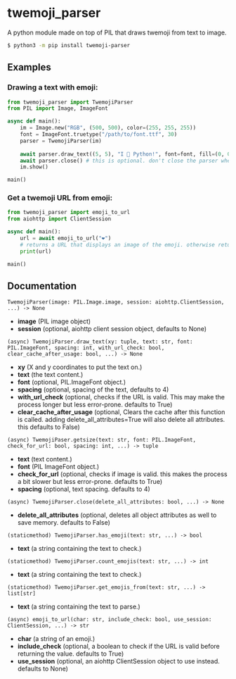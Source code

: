 # twemoji_parser
A python module made on top of PIL that draws twemoji from text to image.<br>
```sh
$ python3 -m pip install twemoji-parser
```

## Examples
### Drawing a text with emoji:
```py
from twemoji_parser import TwemojiParser
from PIL import Image, ImageFont

async def main():
    im = Image.new("RGB", (500, 500), color=(255, 255, 255))
    font = ImageFont.truetype("/path/to/font.ttf", 30)
    parser = TwemojiParser(im)
    
    await parser.draw_text((5, 5), "I 💖 Python!", font=font, fill=(0, 0, 0))
    await parser.close() # this is optional. don't close the parser when you are not finished.
    im.show()

main()
```
### Get a twemoji URL from emoji:
```py
from twemoji_parser import emoji_to_url
from aiohttp import ClientSession

async def main():
    url = await emoji_to_url("❤️")
	# returns a URL that displays an image of the emoji. otherwise returns the same text.
    print(url)

main()
```

## Documentation

`TwemojiParser(image: PIL.Image.image, session: aiohttp.ClientSession, ...) -> None`<br>
<ul>
<li><b>image</b> (PIL image object)</li>
<li><b>session</b> (optional, aiohttp client session object, defaults to None)</li>
</ul>

`(async) TwemojiParser.draw_text(xy: tuple, text: str, font: PIL.ImageFont, spacing: int, with_url_check: bool, clear_cache_after_usage: bool, ...) -> None`<br>
<ul>
<li><b>xy</b> (X and y coordinates to put the text on.)</li>
<li><b>text</b> (the text content.)</li>
<li><b>font</b> (optional, PIL.ImageFont object.)</li>
<li><b>spacing</b> (optional, spacing of the text, defaults to 4)</li>
<li><b>with_url_check</b> (optional, checks if the URL is valid. This may make the process longer but less error-prone. defaults to True)</li>
<li><b>clear_cache_after_usage</b> (optional, Clears the cache after this function is called. adding delete_all_attributes=True will also delete all attributes. this defaults to False)</li>
</ul>

`(async) TwemojiPaser.getsize(text: str, font: PIL.ImageFont, check_for_url: bool, spacing: int, ...) -> tuple`<br>
<ul>
<li><b>text</b> (text content.)</li>
<li><b>font</b> (PIL ImageFont object.)</li>
<li><b>check_for_url</b> (optional, checks if image is valid. this makes the process a bit slower but less error-prone. defaults to True)</li>
<li><b>spacing</b> (optional, text spacing. defaults to 4)</li>
</ul>

`(async) TwemojiParser.close(delete_all_attributes: bool, ...) -> None`<br>
<ul><li><b>delete_all_attributes</b> (optional, deletes all object attributes as well to save memory. defaults to False)</li></ul>

`(staticmethod) TwemojiParser.has_emoji(text: str, ...) -> bool`<br>
<ul><li><b>text</b> (a string containing the text to check.)</li></ul>

`(staticmethod) TwemojiParser.count_emojis(text: str, ...) -> int`<br>
<ul><li><b>text</b> (a string containing the text to check.)</li></ul>

`(staticmethod) TwemojiParser.get_emojis_from(text: str, ...) -> list[str]`<br>
<ul><li><b>text</b> (a string containing the text to parse.)</li></ul>

`(async) emoji_to_url(char: str, include_check: bool, use_session: ClientSession, ...) -> str`<br>
<ul>
<li><b>char</b> (a string of an emoji.)<br>
<li><b>include_check</b> (optional, a boolean to check if the URL is valid before returning the value. defaults to True)
<li><b>use_session</b> (optional, an aiohttp ClientSession object to use instead. defaults to None)
</ul>
